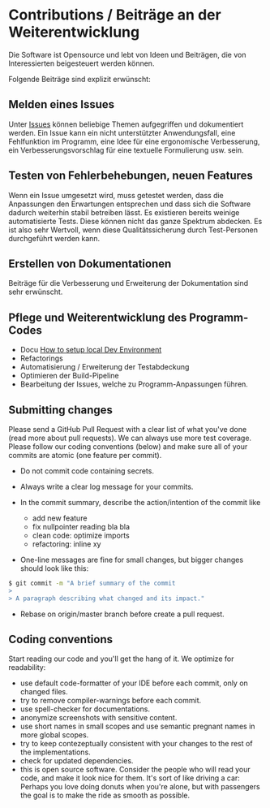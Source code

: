 # Contributions / Beiträge an der Weiterentwicklung

Die Software ist Opensource und lebt von Ideen und Beiträgen, die von Interessierten beigesteuert werden können.

Folgende Beiträge sind explizit erwünscht:

## Melden eines Issues
Unter [Issues](https://github.com/luechtdiode/mobile-queue/issues) können beliebige Themen aufgegriffen und dokumentiert werden. Ein Issue kann ein nicht unterstützter Anwendungsfall, eine Fehlfunktion im Programm, eine Idee für eine ergonomische Verbesserung, ein Verbesserungsvorschlag für eine textuelle Formulierung usw. sein.

## Testen von Fehlerbehebungen, neuen Features
Wenn ein Issue umgesetzt wird, muss getestet werden, dass die Anpassungen den Erwartungen entsprechen und dass sich die Software dadurch weiterhin stabil betreiben lässt.
Es existieren bereits weinige automatisierte Tests. Diese können nicht das ganze Spektrum abdecken. Es ist also sehr Wertvoll, wenn diese Qualitätssicherung durch Test-Personen durchgeführt werden kann.

## Erstellen von Dokumentationen
Beiträge für die Verbesserung und Erweiterung der Dokumentation sind sehr erwünscht.

## Pflege und Weiterentwicklung des Programm-Codes
* Docu [How to setup local Dev Environment](docs/LocalDevSetup.md)
* Refactorings
* Automatisierung / Erweiterung der Testabdeckung
* Optimieren der Build-Pipeline
* Bearbeitung der Issues, welche zu Programm-Anpassungen führen.

## Submitting changes

Please send a GitHub Pull Request with a clear list of what you've done (read more about pull requests).
We can always use more test coverage. Please follow our coding conventions (below) and make sure all of
your commits are atomic (one feature per commit).

* Do not commit code containing secrets.
* Always write a clear log message for your commits.

* In the commit summary, describe the action/intention of the commit like
  * add new feature
  * fix nullpointer reading bla bla
  * clean code: optimize imports
  * refactoring: inline xy

* One-line messages are fine for small changes, but bigger changes should look like this:
```bash
$ git commit -m "A brief summary of the commit
> 
> A paragraph describing what changed and its impact."
```
* Rebase on origin/master branch before create a pull request.

## Coding conventions

Start reading our code and you'll get the hang of it. We optimize for readability:

* use default code-formatter of your IDE before each commit, only on changed files.
* try to remove compiler-warnings before each commit.
* use spell-checker for documentations.
* anonymize screenshots with sensitive content.
* use short names in small scopes and use semantic pregnant names in more global scopes.
* try to keep contezeptually consistent with your changes to the rest of the implementations.
* check for updated dependencies.
* this is open source software. Consider the people who will read your code, and make it look nice for them. It's sort of like driving a car: Perhaps you love doing donuts when you're alone, but with passengers the goal is to make the ride as smooth as possible.
